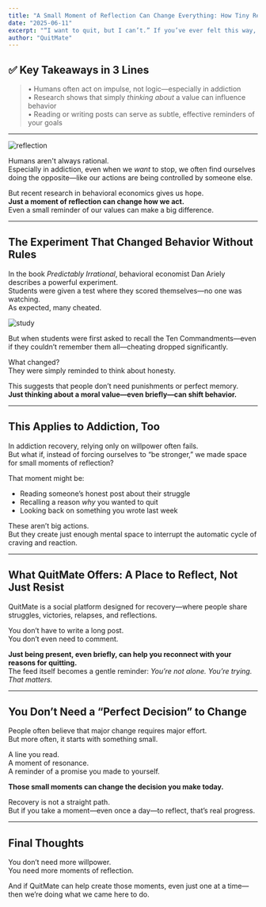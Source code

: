 ```yaml
---
title: "A Small Moment of Reflection Can Change Everything: How Tiny Reminders Support Addiction Recovery"
date: "2025-06-11"
excerpt: "“I want to quit, but I can’t.” If you’ve ever felt this way, this article is for you. Drawing from behavioral economics and real recovery experiences, we explore how even a brief moment of reflection can help you make better choices—no willpower required."
author: "QuitMate"
---
```


## ✅ Key Takeaways in 3 Lines
> • Humans often act on impulse, not logic—especially in addiction  
> • Research shows that simply *thinking about* a value can influence behavior  
> • Reading or writing posts can serve as subtle, effective reminders of your goals  

---

![reflection](reflection.png)

Humans aren't always rational.  
Especially in addiction, even when we *want* to stop, we often find ourselves doing the opposite—like our actions are being controlled by someone else.

But recent research in behavioral economics gives us hope.  
**Just a moment of reflection can change how we act.**  
Even a small reminder of our values can make a big difference.

---

## The Experiment That Changed Behavior Without Rules

In the book *Predictably Irrational*, behavioral economist Dan Ariely describes a powerful experiment.  
Students were given a test where they scored themselves—no one was watching.  
As expected, many cheated.

![study](study.png)

But when students were first asked to recall the Ten Commandments—even if they couldn’t remember them all—cheating dropped significantly.

What changed?  
They were simply reminded to think about honesty.

This suggests that people don’t need punishments or perfect memory.  
**Just thinking about a moral value—even briefly—can shift behavior.**

---

## This Applies to Addiction, Too

In addiction recovery, relying only on willpower often fails.  
But what if, instead of forcing ourselves to “be stronger,” we made space for small moments of reflection?

That moment might be:  
- Reading someone’s honest post about their struggle  
- Recalling a reason *why* you wanted to quit  
- Looking back on something you wrote last week

These aren’t big actions.  
But they create just enough mental space to interrupt the automatic cycle of craving and reaction.

---

## What QuitMate Offers: A Place to Reflect, Not Just Resist

QuitMate is a social platform designed for recovery—where people share struggles, victories, relapses, and reflections.

You don’t have to write a long post.  
You don’t even need to comment.

**Just being present, even briefly, can help you reconnect with your reasons for quitting.**  
The feed itself becomes a gentle reminder: *You’re not alone. You’re trying. That matters.*

---

## You Don’t Need a “Perfect Decision” to Change

People often believe that major change requires major effort.  
But more often, it starts with something small.

A line you read.  
A moment of resonance.  
A reminder of a promise you made to yourself.

**Those small moments can change the decision you make today.**

Recovery is not a straight path.  
But if you take a moment—even once a day—to reflect, that’s real progress.

---

## Final Thoughts

You don’t need more willpower.  
You need more moments of reflection.

And if QuitMate can help create those moments, even just one at a time—then we’re doing what we came here to do.
